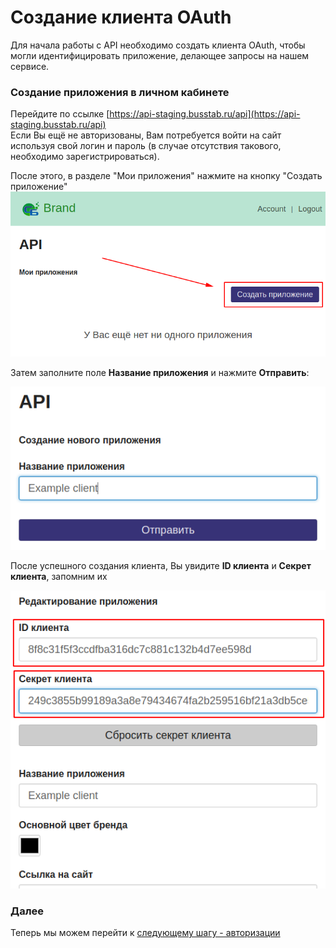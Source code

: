 # Создание клиента OAuth

Для начала работы с API необходимо создать клиента OAuth, чтобы могли идентифицировать приложение, делающее запросы на нашем сервисе.

### Создание приложения в личном кабинете

Перейдите по ссылке [https://api-staging.busstab.ru/api](https://api-staging.busstab.ru/api)  
Если Вы ещё не авторизованы, Вам потребуется войти на сайт используя свой логин и пароль \(в случае отсутствия такового, необходимо зарегистрироваться\).

После этого, в разделе "Мои приложения" нажмите на кнопку "Создать приложение"  
![](/assets/oauth/create-client.png)



Затем заполните поле **Название приложения** и нажмите **Отправить**:

  
![](/assets/oauth/create-client-form.png)

После успешного создания клиента, Вы увидите **ID клиента** и **Секрет клиента**, запомним их

  
![](/assets/oauth/client-id-and-secret.png)

### 

### Далее

Теперь мы можем перейти к [следующему шагу - авторизации](//oauth/authorization.md)

